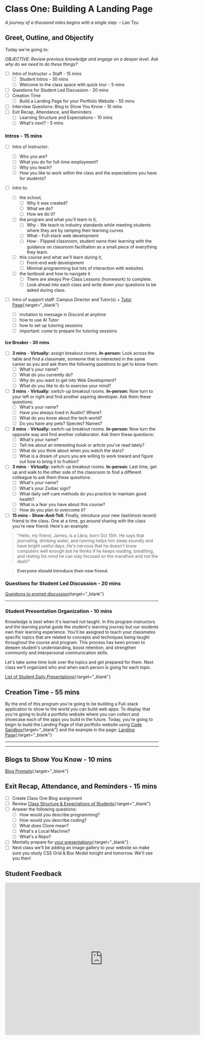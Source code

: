 # Class One: Building A Landing Page

*A journey of a thousand miles begins with a single step. – Lao Tzu*

## Greet, Outline, and Objectify

<!-- SMART: Specific, Measurable, Attainable, Relevant, and Timely. -->
<!-- https://examples.yourdictionary.com/well-written-examples-of-learning-objectives.html -->

Today we're going to:
  
*OBJECTIVE: Review previous knowledge and engage on a deeper level. Ask why do we need to do these things?*

- [ ] Intro of Instructor + Staff - 15 mins
    * [ ] Student Intros - 30 mins
    * [ ] Welcome to the class space with quick tour - 5 mins
- [ ] Questions for Student Led Discussion - 20 mins
- [ ] Creation Time
    * [ ] Build a Landing Page for your Portfolio Website - 55 mins
- [ ] Interview Questions: Blog to Show You Know - 10 mins
- [ ] Exit Recap, Attendance, and Reminders
    * [ ] Learning Structure and Expectations - 10 mins
    * [ ] What's next? - 5 mins

### Intros - 15 mins

- [ ] Intro of Instructor:

    * [ ] Who you are?
    * [ ] What you do for full-time employment?
    * [ ] Why you teach?
    * [ ] How you like to work within the class and the expectations you have for students?

- [ ] Intro to:

    * [ ] the school,
        * [ ] Why it was created?
        * [ ] What we do?
        * [ ] How we do it?
    * [ ] the program and what you'll learn in it,
        * [ ] Why - We teach to industry standards while meeting students where they are by ramping their learning curves
        * [ ] What - Full-stack web development
        * [ ] How - Flipped classroom, student owns their learning with the guidance on classroom facilitation as a small piece of everything they learn.
    * [ ] this course and what we'll learn during it,
        * [ ] Front-end web development
        * [ ] Minimal programming but lots of interaction with websites
    * [ ] the textbook and how to navigate it
        * [ ] There are always Pre-Class Lessons (homework) to complete.
        * [ ] Look ahead into each class and write down your questions to be asked during class.

- [ ] Intro of support staff: Campus Director and Tutor(s) + [Tutor Page](https://austincodingacademy.com/tutors){:target="_blank"}

    * [ ] invitation to message in Discord at anytime
    * [ ] how to use AI Tutor
    * [ ] how to set up tutoring sessions
    * [ ] important: come to prepare for tutoring sessions

#### Ice Breaker - 30 mins

 - [ ] **3 mins** - **Virtually:** assign breakout rooms. **In-person:** Look across the table and find a classmate, someone that is interested in the same career as you and ask them the following questions to get to know them:
    * [ ] What's your name?
    * [ ] What do you currently do?
    * [ ] Why do you want to get into Web Development?
    * [ ] What do you like to do to exercise your mind?
 - [ ] **3 mins** - **Virtually:** switch-up breakout rooms. **In-person:** Now turn to your left or right and find another aspiring developer. Ask them these questions:
    * [ ] What's your name?
    * [ ] Have you always lived in Austin? Where?
    * [ ] What do you know about the tech world?
    * [ ] Do you have any pets? Species? Names?
 - [ ] **3 mins** - **Virtually:** switch-up breakout rooms. **In-person:** Now turn the opposite way and find another collaborator. Ask them these questions:
    * [ ] What's your name?
    * [ ] Tell me about an interesting book or article you've read lately?
    * [ ] What do you think about when you watch the stars?
    * [ ] What is a dream of yours you are willing to work toward and figure out how to bring it to fruition?
 - [ ] **3 mins** - **Virtually:** switch-up breakout rooms. **In-person:** Last time, get up and walk to the other side of the classroom to find a different colleague to ask them these questions:
    * [ ] What's your name?
    * [ ] What's your Zodiac sign?
    * [ ] What daily self-care methods do you practice to maintain good health?
    * [ ] What is a fear you have about this course?
    * [ ] How do you plan to overcome it?
 - [ ] **15 mins - Show-And-Tell:** Finally, introduce your new (last/most recent) friend to the class. One at a time, go around sharing with the class you're new friend: Here's an example:

  > "Hello, my friend, James, is a Libra, born Oct 15th. He says that journaling, drinking water, and running helps him sleep soundly and have bright useful days. He's nervous that he doesn't know computers well enough but he thinks if he keeps reading, breathing, and resting his mind he can stay focused on the marathon and not the dash!"

  > **Everyone should introduce their new friend.**

### Questions for Student Led Discussion - 20 mins
<!-- This section should be structured with the 5E model: https://lesley.edu/article/empowering-students-the-5e-model-explained -->

[Questions to prompt discussion](./../additionalResources/questionsForDiscussion/qfd-class-1.md){target="_blank"}

*****

### Student Presentation Organization - 10 mins

  Knowledge is best when it's learned not taught. In this program instructors and the learning portal guide the student's learning journey but our students own their learning experience. You'll be assigned to teach your classmates specific topics that are related to concepts and techniques being taught throughout the course and program. This process has been proven to deepen student's understanding, boost retention, and strengthen community and interpersonal communication skills.

  Let's take some time look over the topics and get prepared for them. Next class we'll organized who and when each person is going for each topic.

  [List of Student Daily Presentations](./../additionalResources/studentPresentations.md){:target="_blank"}

  <!-- TODO in the future - create an site that takes the students names and returns JSON that represents the topics, titles, and students. -->

## Creation Time - 55 mins

By the end of this program you're going to be building a Full-stack application to show to the world you can build web apps. To display that you're going to build a portfolio website where you can collect and showcase each of the apps you build in the future. Today, you're going to begin to build the Landing Page of that portfolio website using [Code Sandbox](http://codesandbox.io/){target="_blank"} and the example in the page: [Landing Page](../additionalResources/project-LandingPage.md){:target="_blank"}

*****
*****

## Blogs to Show You Know - 10 mins

[Blog Prompts](./../additionalResources/blogPrompts.md){:target="_blank"}

## Exit Recap, Attendance, and Reminders - 15 mins

- [ ] Create Class One Blog assignment
- [ ] Review [Class Structure & Expectations of Students](./../index.md#class-structure-and-expectations){:target="_blank"}
- [ ] Answer the following questions:
    * [ ] How would you describe programming?
    * [ ] How would you describe coding?
    * [ ] What does Clone mean?
    * [ ] What's a Local Machine?
    * [ ] What's a Repo?
- [ ] Mentally prepare for [your presentations](./../additionalResources/studentPresentations.md){:target="_blank"} .
- [ ] Next class we'll be adding an image gallery to your website so make sure you study CSS Grid & Box Model tonight and tomorrow. We'll see you then!

## Student Feedback

<iframe src="https://docs.google.com/forms/d/e/1FAIpQLSd85nNCk_MdnaXCsX7fWl3vYgcqvozzlK2cKq26d2g67Zh8Kg/viewform?embedded=true" width="640" height="500" frameborder="0" marginheight="0" marginwidth="0">Loading…</iframe>
